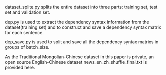 dataset_splite.py splits the entire dataset into three parts: training set, test set and validation set.

dep.py is used to extract the dependency syntax information from the dataset(training set) and to construct and save a dependency syntax matrix for each sentence.

dep_save.py is used to split and save all the dependency syntax matrixs in groups of batch_size.

As the Traditional Mongolian-Chinese dataset in this paper is private, an open source English-Chinese dataset news_en_zh_shuffle_final.txt is provided here.
